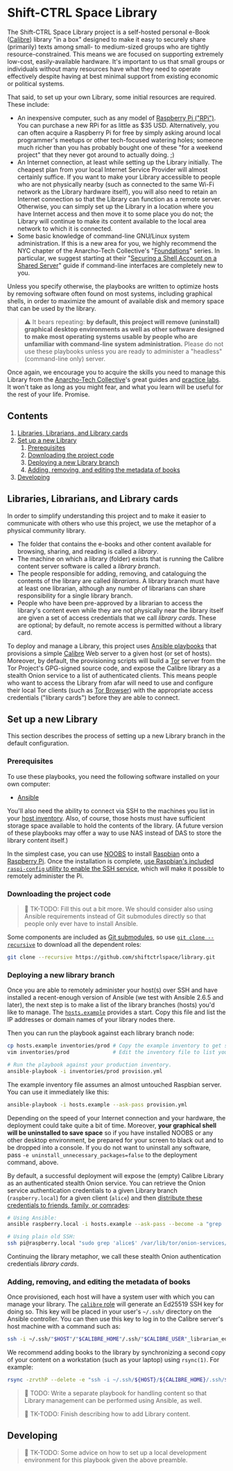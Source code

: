 # Shift-CTRL Space Library

The Shift-CTRL Space Library project is a self-hosted personal e-Book ([Calibre](https://calibre-ebook.com/)) library "in a box" designed to make it easy to securely share (primarily) texts among small- to medium-sized groups who are tightly resource-constrained. This means we are focused on supporting extremely low-cost, easily-available hardware. It's important to us that small groups or individuals without many resources have what they need to operate effectively despite having at best minimal support from existing economic or political systems.

That said, to set up your own Library, some initial resources are required. These include:

* An inexpensive computer, such as any model of [Raspberry Pi ("RPi")](https://www.raspberrypi.org/). You can purchase a new RPi for as little as $35 USD. Alternatively, you can often acquire a Raspberry Pi for free by simply asking around local programmer's meetups or other tech-focused watering holes; someone much richer than you has probably bought one of these "for a weekend project" that they never got around to actually doing. ;)
* An Internet connection, at least while setting up the Library initially. The cheapest plan from your local Internet Service Provider will almost certainly suffice. If you want to make your Library accessible to people who are not physically nearby (such as connected to the same Wi-Fi network as the Library hardware itself), you will also need to retain an Internet connection so that the Library can function as a remote server. Otherwise, you can simply set up the Library in a location where you have Internet access and then move it to some place you do not; the Library will continue to make its content available to the local area network to which it is connected.
* Some basic knowledge of command-line GNU/Linux system administration. If this is a new area for you, we highly recommend the NYC chapter of the Anarcho-Tech Collective's "[Foundations](https://github.com/AnarchoTechNYC/meta/wiki/Foundations)" series. In particular, we suggest starting at their "[Securing a Shell Account on a Shared Server](https://github.com/AnarchoTechNYC/meta/blob/master/train-the-trainers/practice-labs/securing-a-shell-account-on-a-shared-server/README.md)" guide if command-line interfaces are completely new to you.

Unless you specify otherwise, the playbooks are written to optimize hosts by removing software often found on most systems, including graphical shells, in order to maximize the amount of available disk and memory space that can be used by the library.

> :warning: It bears repeating: **by default, this project will remove (uninstall) graphical desktop environments as well as other software designed to make most operating systems usable by people who are unfamiliar with command-line system administration.** Please do not use these playbooks unless you are ready to administer a "headless" (command-line only) server.

Once again, we encourage you to acquire the skills you need to manage this Library from the [Anarcho-Tech Collective](https://github.com/AnarchoTechNYC/meta/wiki)'s great guides and [practice labs](https://github.com/AnarchoTechNYC/meta/tree/master/train-the-trainers/practice-labs/). It won't take as long as you might fear, and what you learn will be useful for the rest of your life. Promise.

## Contents

1. [Libraries, Librarians, and Library cards](#libraries-librarians-and-library-cards)
1. [Set up a new Library](#set-up-a-new-library)
    1. [Prerequisites](#prerequisites)
    1. [Downloading the project code](#downloading-the-project-code)
    1. [Deploying a new Library branch](#deploying-a-new-library-branch)
    1. [Adding, removing, and editing the metadata of books](#adding-removing-and-editing-the-metadata-of-books)
1. [Developing](#developing)

## Libraries, Librarians, and Library cards

In order to simplify understanding this project and to make it easier to communicate with others who use this project, we use the metaphor of a physical community library.

* The folder that contains the e-books and other content available for browsing, sharing, and reading is called a *library*.
* The machine on which a library (folder) exists that is running the Calibre content server software is called a *library branch*.
* The people responsible for adding, removing, and cataloguing the contents of the library are called *librarians*. A library branch must have at least one librarian, although any number of librarians can share responsibility for a single library branch.
* People who have been pre-approved by a librarian to access the library's content even while they are not physically near the library itself are given a set of access credentials that we call *library cards*. These are optional; by default, no remote access is permitted without a library card.

To deploy and manage a Library, this project uses [Ansible playbooks](https://docs.ansible.com/ansible/latest/user_guide/playbooks.html) that provisions a simple [Calibre](https://calibre-ebook.com/) Web server to a given host (or set of hosts). Moreover, by default, the provisioning scripts will build a [Tor](https://torproject.org/) server from the Tor Project's GPG-signed source code, and expose the Calibre library as a stealth Onion service to a list of authenticated clients. This means people who want to access the Library from afar will need to use and configure their local Tor clients (such as [Tor Browser](https://www.torproject.org/download/download-easy.html)) with the appropriate access credentials ("library cards")  before they are able to connect.

## Set up a new Library

This section describes the process of setting up a new Library branch in the default configuration.

### Prerequisites

To use these playbooks, you need the following software installed on your own computer:

* [Ansible](https://ansible.com/)

You'll also need the ability to connect via SSH to the machines you list in your [host inventory](hosts.example). Also, of course, those hosts must have sufficient storage space available to hold the contents of the library. (A future version of these playbooks may offer a way to use NAS instead of DAS to store the library content itself.)

In the simplest case, you can use [NOOBS](https://www.raspberrypi.org/downloads/noobs/) to install [Raspbian](https://www.raspbian.org/) onto a [Raspberry Pi](https://www.raspberrypi.org/). Once the installation is complete, [use Raspbian's included `raspi-config` utility to enable the SSH service](https://www.raspberrypi.org/documentation/remote-access/ssh/), which will make it possible to remotely administer the Pi.

### Downloading the project code

> :construction: TK-TODO: Fill this out a bit more. We should consider also using Ansible requirements instead of Git submodules directly so that people only ever have to install Ansible.

Some components are included as [Git submodules](https://git-scm.com/book/en/Git-Tools-Submodules), so use [`git clone --recursive`](http://explainshell.com/explain?cmd=git+clone+--recursive) to download all the dependent roles:

```sh
git clone --recursive https://github.com/shiftctrlspace/library.git
```

### Deploying a new library branch

Once you are able to remotely administer your host(s) over SSH and have installed a recent-enough version of Ansible (we test with Ansible 2.6.5 and later), the next step is to make a list of the library branches (hosts) you'd like to manage. The [`hosts.example`](hosts.example) provides a start. Copy this file and list the IP addresses or domain names of your library nodes there.

Then you can run the playbook against each library branch node:

```sh
cp hosts.example inventories/prod # Copy the example inventory to get started.
vim inventories/prod              # Edit the inventory file to list your library branches.

# Run the playbook against your production inventory.
ansible-playbook -i inventories/prod provision.yml
```

The example inventory file assumes an almost untouched Raspbian server. You can use it immediately like this:

```sh
ansible-playbook -i hosts.example --ask-pass provision.yml
```

Depending on the speed of your Internet connection and your hardware, the deployment could take quite a bit of time. Moreover, **your graphical shell will be uninstalled to save space** so if you have installed NOOBS or any other desktop environment, be prepared for your screen to black out and to be dropped into a console. If you do not want to uninstall any software, pass `-e uninstall_unnecessary_packages=false` to the deployment command, above.

By default, a successful deployment will expose the (empty) Calibre Library as an authenticated stealth Onion service. You can retrieve the Onion service authentication credentials to a given Library branch (`raspberry.local`) for a given client (`alice`) and then [distribute these credentials to friends, family, or comrades](https://github.com/AnarchoTechNYC/meta/wiki/Connecting-to-an-authenticated-Onion-service):

```sh
# Using Ansible:
ansible raspberry.local -i hosts.example --ask-pass --become -a "grep 'alice$' /var/lib/tor/onion-services/onion-library/hostname"

# Using plain old SSH:
ssh pi@raspberry.local "sudo grep 'alice$' /var/lib/tor/onion-services/onion-library/hostname"
```

Continuing the library metaphor, we call these stealth Onion authentication credentials *library cards*.

### Adding, removing, and editing the metadata of books

Once provisioned, each host will have a system user with which you can manage your library. The [`calibre` role](roles/calibre/) will generate an Ed25519 SSH key for doing so. This key will be placed in your user's `~/.ssh/` directory on the Ansible controller. You can then use this key to log in to the Calibre server's host machine with a command such as:

```sh
ssh -i ~/.ssh/"$HOST"/"$CALIBRE_HOME"/.ssh/"$CALIBRE_USER"_librarian_ed25519 "$CALIBRE_USER"@"$HOST"
```

We recommend adding books to the library by synchronizing a second copy of your content on a workstation (such as your laptop) using `rsync(1)`. For example:

```sh
rsync -zrvthP --delete -e "ssh -i ~/.ssh/${HOST}/${CALIBRE_HOME}/.ssh/${CALIBRE_USER}_librarian_ed25519" /path/to/local/library/ "$CALIBRE_USER"@"$HOST":"$CALIBRE_LIBRARY_DIR"
```

> :construction: TODO: Write a separate playbook for handling content so that Library management can be performed using Ansible, as well.
>
> :construction: TK-TODO: Finish describing how to add Library content.

## Developing


> :construction: TK-TODO: Some advice on how to set up a local development environment for this playbook given the above preamble.
